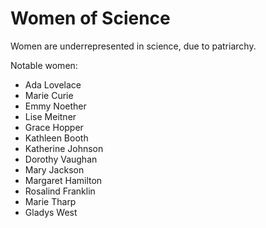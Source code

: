 # Women of Science

Women are underrepresented in science, due to patriarchy.

Notable women:
- Ada Lovelace
- Marie Curie
- Emmy Noether
- Lise Meitner
- Grace Hopper
- Kathleen Booth
- Katherine Johnson
- Dorothy Vaughan
- Mary Jackson
- Margaret Hamilton
- Rosalind Franklin
- Marie Tharp
- Gladys West
